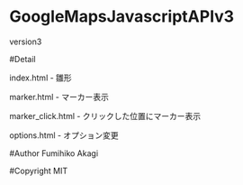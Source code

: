 # GoogleMapsJavascriptAPIv3
version3

#Detail

index.html - 雛形

marker.html - マーカー表示

marker_click.html - クリックした位置にマーカー表示

options.html - オプション変更

#Author
Fumihiko Akagi

#Copyright
MIT
